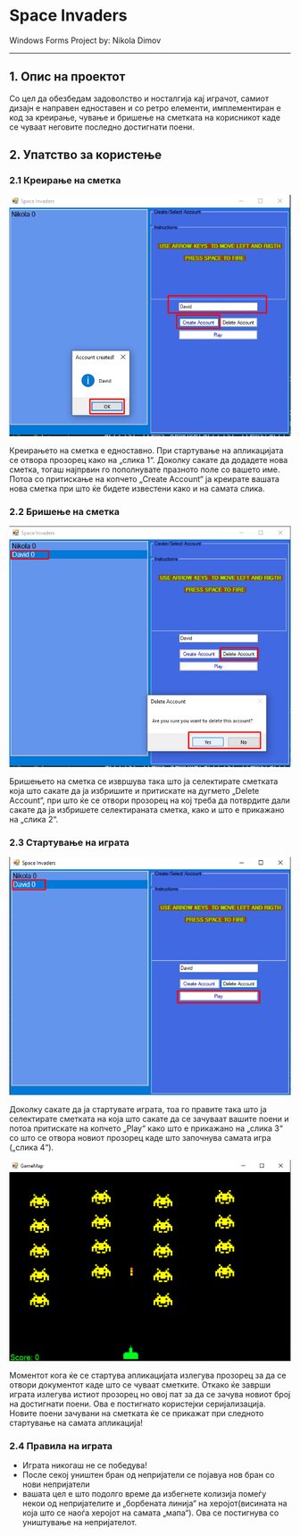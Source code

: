 # Space Invaders
Windows Forms Project by: Nikola Dimov
***
## 1. Опис на проектот
Со цел да обезбедам задоволство и носталгија кај играчот, самиот дизајн е направен едноставен и со ретро елементи, имплементиран е код за креирање, чување и бришење на сметката на корисникот каде се чуваат неговите последно достигнати поени.
## 2. Упатство за користење
### 2.1 Креирање на сметка
![alt text](https://github.com/DimovNikola/SpaceInvaders/blob/master/createAccount.png "Create Account")

Креирањето на сметка е едноставно.
При стартување на апликацијата се отвора прозорец како на „слика 1“. Доколку сакате да додадете нова сметка, тогаш најпрвин го пополнувате празното поле со вашето име. Потоа со притискање на копчето „Create Account“ ја креирате вашата нова сметка при што ќе бидете известени како и на самата слика.

### 2.2 Бришење на сметка
![alt text](https://github.com/DimovNikola/SpaceInvaders/blob/master/deleteAccount.png "Delete Account")

Бришењето на сметка се извршува така што ја селектирате сметката која што сакате да ја избришите и притискате на дугмето „Delete Account“, при што ќе се отвори прозорец на кој треба да потврдите дали сакате да ја избришете селектираната сметка, како и што е прикажано на „слика 2“.

### 2.3 Стартување на играта
![alt text](https://github.com/DimovNikola/SpaceInvaders/blob/master/playGame.png "Play Game")

Доколку сакате да ја стартувате играта, тоа го правите така што ја селектирате сметката на која што сакате да се зачуваат вашите поени и потоа притискате на копчето „Play“ како што е прикажано на „слика 3“ со што се отвора новиот прозорец каде што започнува самата игра („слика 4“). 

![alt text](https://github.com/DimovNikola/SpaceInvaders/blob/master/gameplay.png "Gameplay")

Моментот кога ќе се стартува апликацијата излегува прозорец за да се отвори документот каде што се чуваат сметките. Откако ќе заврши играта излегува истиот прозорец но овој пат за да се зачува новиот број на достигнати поени. Ова е постигнато користејки серијализација. Новите поени зачувани на сметката ќе се прикажат при следното стартување на самата апликација!

### 2.4 Правила на играта
* Играта никогаш не се победува!
* После секој уништен бран од непријатели се појавуа нов бран со нови непријатели
* вашата цел е што подолго време да избегнете колизија помеѓу некои од непријателите и „борбената линија“ на херојот(висината на која што се наоѓа херојот на самата „мапа“). Ова се постигнува со уништување на непријателот.